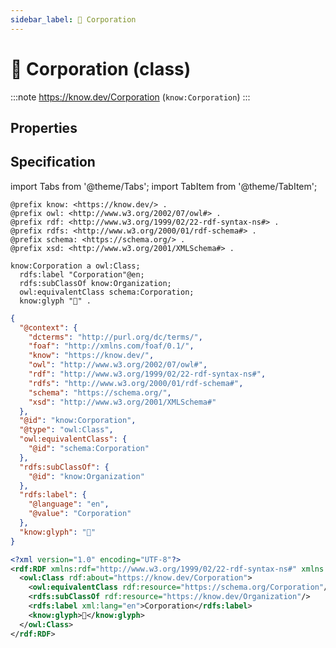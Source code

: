 ```yaml
---
sidebar_label: 📃 Corporation
---
```


# 📃 Corporation (class)

:::note
https://know.dev/Corporation
(`know:Corporation`)
:::

## Properties

## Specification

import Tabs from '@theme/Tabs';
import TabItem from '@theme/TabItem';

<Tabs>
<TabItem value="turtle" label="Turtle">

```turtle
@prefix know: <https://know.dev/> .
@prefix owl: <http://www.w3.org/2002/07/owl#> .
@prefix rdf: <http://www.w3.org/1999/02/22-rdf-syntax-ns#> .
@prefix rdfs: <http://www.w3.org/2000/01/rdf-schema#> .
@prefix schema: <https://schema.org/> .
@prefix xsd: <http://www.w3.org/2001/XMLSchema#> .

know:Corporation a owl:Class;
  rdfs:label "Corporation"@en;
  rdfs:subClassOf know:Organization;
  owl:equivalentClass schema:Corporation;
  know:glyph "📃" .

```

</TabItem>
<TabItem value="jsonld" label="JSON-LD">

```json
{
  "@context": {
    "dcterms": "http://purl.org/dc/terms/",
    "foaf": "http://xmlns.com/foaf/0.1/",
    "know": "https://know.dev/",
    "owl": "http://www.w3.org/2002/07/owl#",
    "rdf": "http://www.w3.org/1999/02/22-rdf-syntax-ns#",
    "rdfs": "http://www.w3.org/2000/01/rdf-schema#",
    "schema": "https://schema.org/",
    "xsd": "http://www.w3.org/2001/XMLSchema#"
  },
  "@id": "know:Corporation",
  "@type": "owl:Class",
  "owl:equivalentClass": {
    "@id": "schema:Corporation"
  },
  "rdfs:subClassOf": {
    "@id": "know:Organization"
  },
  "rdfs:label": {
    "@language": "en",
    "@value": "Corporation"
  },
  "know:glyph": "📃"
}
```

</TabItem>
<TabItem value="rdfxml" label="RDF/XML">

```xml
<?xml version="1.0" encoding="UTF-8"?>
<rdf:RDF xmlns:rdf="http://www.w3.org/1999/02/22-rdf-syntax-ns#" xmlns:know="https://know.dev/" xmlns:owl="http://www.w3.org/2002/07/owl#" xmlns:schema="https://schema.org/" xmlns:rdfs="http://www.w3.org/2000/01/rdf-schema#">
  <owl:Class rdf:about="https://know.dev/Corporation">
    <owl:equivalentClass rdf:resource="https://schema.org/Corporation"/>
    <rdfs:subClassOf rdf:resource="https://know.dev/Organization"/>
    <rdfs:label xml:lang="en">Corporation</rdfs:label>
    <know:glyph>📃</know:glyph>
  </owl:Class>
</rdf:RDF>

```

</TabItem>
</Tabs>

[`Corporation`]: /Corporation
